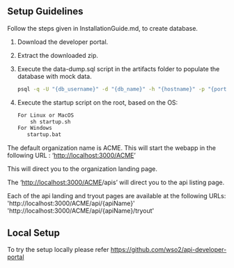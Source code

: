 Setup Guidelines
--------------
Follow the steps given in InstallationGuide.md, to create database.

1.  Download the developer portal.
    
2.  Extract the downloaded zip.

3.  Execute the data-dump.sql script in the artifacts folder to populate the database with mock data.
    ```bash
    psql -q -U "{db_username}" -d "{db_name}" -h "{hostname}" -p "{port}" -f "{path to data-dump.sql}"
    ```
    
4.  Execute the startup script on the root, based on the OS:
    
    ```bash
    For Linux or MacOS
        sh startup.sh
    For Windows
       startup.bat 
    ```
The default organization name is ACME.
This will start the webapp in the following URL : ‘[http://localhost:3000/ACME](http://localhost:3000/{orgName})’

This will direct you to the organization landing page.

The ‘[http://localhost:3000/ACME](http://localhost:3000/{orgName})/apis’ will direct you to the api listing page.

Each of the api landing and tryout pages are available at the following URLs:
  'http://localhost:3000/ACME/api/{apiName}'
  'http://localhost:3000/ACME/api/{apiName}/tryout'

Local Setup
--------------

To try the setup locally please refer https://github.com/wso2/api-developer-portal